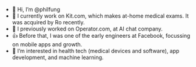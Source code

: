 - 👋 Hi, I’m @philfung
- 🧪 I currently work on Kit.com, which makes at-home medical exams.  It was acquired by Ro recently.
- 💬 I previously worked on Operator.com, at AI chat company.
- 👍 Before that, I was one of the early engineers at Facebook, focussing on mobile apps and growth.
- 👀 I’m interested in health tech (medical devices and software), app development, and machine learning.

<!---
philfung/philfung is a ✨ special ✨ repository because its `README.md` (this file) appears on your GitHub profile.
You can click the Preview link to take a look at your changes.
--->
